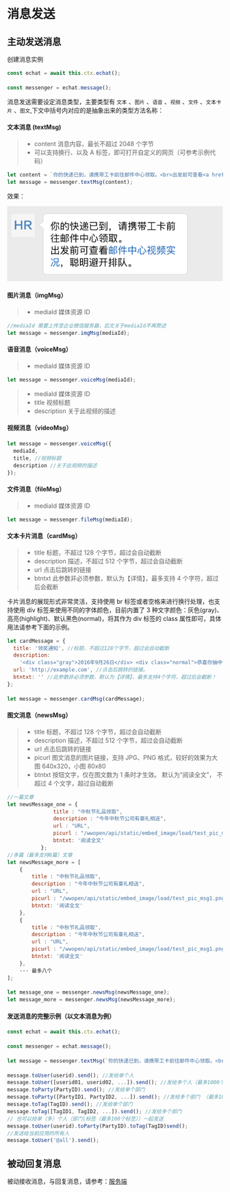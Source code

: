 # 消息发送

## 主动发送消息

创建消息实例

```js
const echat = await this.ctx.echat();

const messenger = echat.message();
```

消息发送需要设定消息类型，主要类型有 `文本` 、`图片` 、`语音` 、`视频` 、`文件` 、`文本卡片` 、`图文`,下文中括号内对应的是抽象出来的类型方法名称：

#### 文本消息 (textMsg)

> - content 消息内容，最长不超过 2048 个字节
> - 可以支持换行、以及 A 标签，即可打开自定义的网页（可参考示例代码）

```js
let content = `你的快递已到，请携带工卡前往邮件中心领取。<br>出发前可查看<a href=\"http://echat.ebchina.com\">邮件中心视频实况</a>，聪明避开排队。`;
let message = messenger.textMsg(content);
```

效果：

![服务端配置](./images/test_msg.png '服务端配置')

#### 图片消息（imgMsg）

> - mediaId 媒体资源 ID

```js
//mediaId 需要上传至企业微信服务器，后文关于mediaId不再赘述
let message = messenger.imgMsg(mediaId);
```

#### 语音消息（voiceMsg）

> - mediaId 媒体资源 ID

```js
let message = messenger.voiceMsg(mediaId);
```

> - mediaId 媒体资源 ID
> - title 视频标题
> - description 关于此视频的描述

#### 视频消息（videoMsg）

```js
let message = messenger.voiceMsg({
  mediaId,
  title, //视频标题
  description //关于此视频的描述
});
```

#### 文件消息（fileMsg）

> - mediaId 媒体资源 ID

```js
let message = messenger.fileMsg(mediaId);
```

#### 文本卡片消息（cardMsg）

> - title 标题，不超过 128 个字节，超过会自动截断
> - description 描述，不超过 512 个字节，超过会自动截断
> - url 点击后跳转的链接
> - btntxt 此参数非必须参数，默认为【详情】，最多支持 4 个字符，超过后会截断

卡片消息的展现形式非常灵活，支持使用 br 标签或者空格来进行换行处理，也支持使用 div 标签来使用不同的字体颜色，目前内置了 3 种文字颜色：灰色(gray)、高亮(highlight)、默认黑色(normal)，将其作为 div 标签的 class 属性即可，具体用法请参考下面的示例。

```js
let cardMessage = {
  title: '领奖通知', //标题，不超过128个字节，超过会自动截断
  description:
    '<div class="gray">2016年9月26日</div> <div class="normal">恭喜你抽中iPhone 7一台，领奖码：xxxx</div><div class="highlight">请于2016年10月10日前联系行政同事领取</div>', //描述，不超过512个字节，超过会自动截断
  url: 'http://example.com', //点击后跳转的链接。
  btntxt: '' //此参数非必须参数，默认为【详情】，最多支持4个字符，超过后会截断！
};

let message = messenger.cardMsg(cardMessage);
```

#### 图文消息（newsMsg）

> - title 标题，不超过 128 个字节，超过会自动截断
> - description 描述，不超过 512 个字节，超过会自动截断
> - url 点击后跳转的链接
> - picurl 图文消息的图片链接，支持 JPG、PNG 格式，较好的效果为大图 640x320，小图 80x80
> - btntxt 按钮文字，仅在图文数为 1 条时才生效。 默认为“阅读全文”， 不超过 4 个文字，超过自动截断

```js
//一篇文章
let newsMessage_one = {
               title : "中秋节礼品领取",
               description : "今年中秋节公司有豪礼相送",
               url : "URL",
               picurl : "/wwopen/api/static/embed_image/load/test_pic_msg1.png",
               btntxt: '阅读全文'
           };
//多篇（最多支持8篇）文章
let newsMessage_more = [
    {
        title : "中秋节礼品领取",
        description : "今年中秋节公司有豪礼相送",
        url : "URL",
        picurl : "/wwopen/api/static/embed_image/load/test_pic_msg1.png",
        btntxt: '阅读全文'
    },
    {
        title : "中秋节礼品领取",
        description : "今年中秋节公司有豪礼相送",
        url : "URL",
        picurl : "/wwopen/api/static/embed_image/load/test_pic_msg1.png",
        btntxt: '阅读全文'
    },
    ··· 最多八个
];

let message_one = messenger.newsMsg(newsMessage_one);
let message_more = messenger.newsMsg(newsMessage_more);
```

#### 发送消息的完整示例（以文本消息为例）

```js
const echat = await this.ctx.echat();

const messenger = echat.message();

let message = messenger.textMsg(`你的快递已到，请携带工卡前往邮件中心领取。<br>出发前可查看<a href=\"http://echat.ebchina.com\">邮件中心视频实况</a>，聪明避开排队。`);

message.toUser(userid).send(); //发给单个人
message.toUser([userid01, userid02, ...]).send(); //发给多个人（最多1000个人）
message.toParty(PartyID).send(); //发给单个部门
message.toParty([PartyID1, PartyID2, ...]).send(); //发给多个部门 （最多100个部门）
message.toTag(TagID).send(); //发给单个部门
message.toTag([TagID1, TagID2, ...]).send(); //发给多个部门
// 也可以给单（多）个人（部门|标签（最多100个标签））一起发送
message.toUser(userid).toParty(PartyID).toTag(TagID)send();
//发送给当前应用的所有人
message.toUser('@all').send();

```

## 被动回复消息

被动接收消息，与回复消息，请参考：[服务端](/echat/server.md)
